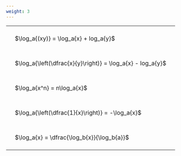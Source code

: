 ```yaml
---
weight: 3
---
```


<style type="text/css">
#T_de4f2 th.col_heading {
  text-align: left;
  font-size: 1em;
}
#T_de4f2 td {
  text-align: left;
  font-size: 1em;
  padding: 1.5em;
}
</style>
<table id="T_de4f2">
  <thead>
  </thead>
  <tbody>
    <tr>
      <td id="T_de4f2_row0_col0" class="data row0 col0" >$\log_a{(xy)} = \log_a{x} + log_a{y}$</td>
    </tr>
    <tr>
      <td id="T_de4f2_row1_col0" class="data row1 col0" >$\log_a{\left(\dfrac{x}{y}\right)} = \log_a{x} - log_a{y}$</td>
    </tr>
    <tr>
      <td id="T_de4f2_row2_col0" class="data row2 col0" >$\log_a{x^n} = n\log_a{x}$</td>
    </tr>
    <tr>
      <td id="T_de4f2_row3_col0" class="data row3 col0" >$\log_a{\left(\dfrac{1}{x}\right)} = -\log_a{x}$</td>
    </tr>
    <tr>
      <td id="T_de4f2_row4_col0" class="data row4 col0" >$\log_a{x} = \dfrac{\log_b{x}}{\log_b{a}}$</td>
    </tr>
  </tbody>
</table>
